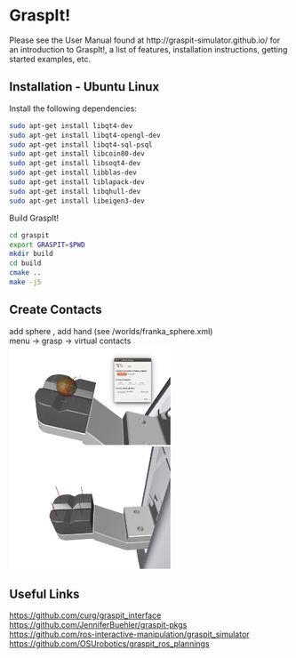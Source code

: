 <h1>GraspIt!</h1>
Please see the User Manual found at http://graspit-simulator.github.io/ for an introduction to GraspIt!, a list of
features, installation instructions, getting started examples, etc.

Installation - Ubuntu Linux
---------------------

Install the following dependencies: <br />

   ```bash
sudo apt-get install libqt4-dev
sudo apt-get install libqt4-opengl-dev
sudo apt-get install libqt4-sql-psql
sudo apt-get install libcoin80-dev
sudo apt-get install libsoqt4-dev
sudo apt-get install libblas-dev
sudo apt-get install liblapack-dev
sudo apt-get install libqhull-dev
sudo apt-get install libeigen3-dev
   ```
Build GraspIt!  <br />

   ```bash
cd graspit
export GRASPIT=$PWD
mkdir build
cd build
cmake ..
make -j5
   ```

Create Contacts
---------------------
add sphere , add hand (see /worlds/franka_sphere.xml) <br />
menu -> grasp -> virtual contacts <br />
<img src="figs/add_contacts_01.png" width="290" /><img src="figs/add_contacts_02.png" width="290" />


Useful Links
---------------------

https://github.com/curg/graspit_interface <br />
https://github.com/JenniferBuehler/graspit-pkgs <br />
https://github.com/ros-interactive-manipulation/graspit_simulator <br />
https://github.com/OSUrobotics/graspit_ros_plannings <br />
